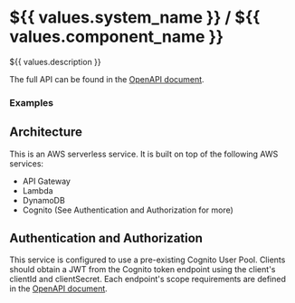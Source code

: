 # ${{ values.system_name }} / ${{ values.component_name }}

${{ values.description }}

The full API can be found in the [OpenAPI document](./openapi.yaml).

### Examples

## Architecture
This is an AWS serverless service. It is built on top of the following AWS services:
* API Gateway
* Lambda
* DynamoDB
* Cognito (See Authentication and Authorization for more)

## Authentication and Authorization
This service is configured to use a pre-existing Cognito User Pool. Clients should obtain a JWT from the Cognito token endpoint using the client's clientId and clientSecret. Each endpoint's scope requirements are defined in the [OpenAPI document](./openapi.yaml).